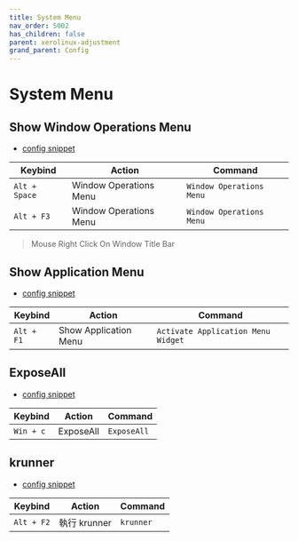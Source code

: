 ```yaml
---
title: System Menu
nav_order: 5002
has_children: false
parent: xerolinux-adjustment
grand_parent: Config
---
```



# System Menu


## Show Window Operations Menu

* [config snippet](https://github.com/samwhelp/note-about-xerolinux/blob/gh-pages/_demo/adjustment/xerolinux/part/xerolinux-keybind-main/config/xerolinux/kglobalshortcutsrc#L150)

| Keybind           | Action        | Command             |
| ----------------- | ------------ | -------------------- |
| `Alt + Space`  | Window Operations Menu | `Window Operations Menu` |
| `Alt + F3`  | Window Operations Menu | `Window Operations Menu` |

> Mouse Right Click On Window Title Bar


## Show Application Menu

* [config snippet](https://github.com/samwhelp/note-about-xerolinux/blob/gh-pages/_demo/adjustment/xerolinux/part/xerolinux-keybind-main/config/xerolinux/kglobalshortcutsrc#L226)

| Keybind           | Action        | Command             |
| ----------------- | ------------ | -------------------- |
| `Alt + F1`  | Show Application Menu | `Activate Application Menu Widget` |


## ExposeAll

* [config snippet](https://github.com/samwhelp/note-about-mabox/tree/gh-pages/_demo/project/mabox-adjustment/asset/overlay/etc/skel/.config/openbox/share/gen/openbox-gen-rc/Section/Keybind/MenuClientList.php#L17-L21)

| Keybind           | Action        | Command             |
| ----------------- | ------------ | -------------------- |
| `Win + c`  | ExposeAll | `ExposeAll` |


## krunner

* [config snippet](https://github.com/samwhelp/note-about-xerolinux/blob/gh-pages/_demo/adjustment/xerolinux/part/xerolinux-keybind-main/config/xerolinux/kglobalshortcutsrc#L283-L286)


| Keybind           | Action        | Command             |
| ----------------- | ------------ | -------------------- |
| `Alt + F2`  | 執行 krunner | `krunner` |
